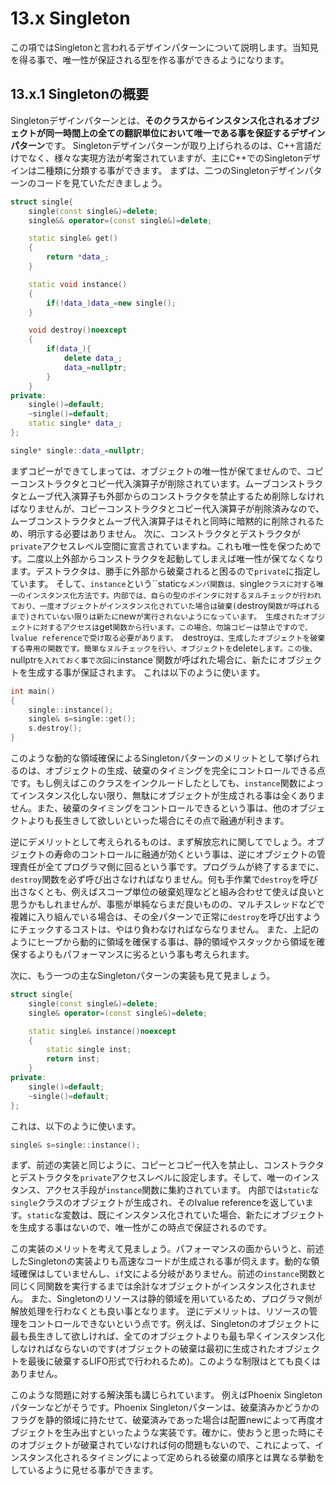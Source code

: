 # 13.x Singleton
この項ではSingletonと言われるデザインパターンについて説明します。当知見を得る事で、唯一性が保証される型を作る事ができるようになります。

## 13.x.1 Singletonの概要
Singletonデザインパターンとは、**そのクラスからインスタンス化されるオブジェクトが同一時間上の全ての翻訳単位において唯一である事を保証するデザインパターン**です。
Singletonデザインパターンが取り上げられるのは、C++言語だけでなく、様々な実現方法が考案されていますが、主にC++でのSingletonデザインは二種類に分類する事ができます。
まずは、二つのSingletonデザインパターンのコードを見ていただきましょう。
```cpp
struct single{
    single(const single&)=delete;
    single&& operator=(const single&)=delete;

    static single& get()
    {
        return *data_;
    }

    static void instance()
    {
        if(!data_)data_=new single();
    }

    void destroy()noexcept
    {
        if(data_){
            delete data_;
            data_=nullptr;
        }
    }
private:
    single()=default;
    ~single()=default;
    static single* data_;
};

single* single::data_=nullptr;
```
まずコピーができてしまっては、オブジェクトの唯一性が保てませんので、コピーコンストラクタとコピー代入演算子が削除されています。ムーブコンストラクタとムーブ代入演算子も外部からのコンストラクタを禁止するため削除しなければなりませんが、コピーコンストラクタとコピー代入演算子が削除済みなので、ムーブコンストラクタとムーブ代入演算子はそれと同時に暗黙的に削除されるため、明示する必要はありません。
次に、コンストラクタとデストラクタが`private`アクセスレベル空間に宣言されていますね。これも唯一性を保つためです。二度以上外部からコンストラクタを起動してしまえば唯一性が保てなくなります。デストラクタは、勝手に外部から破棄されると困るので`private`に指定しています。
そして、`instance`という``static`なメンバ関数は、`single`クラスに対する唯一のインスタンス化方法です。内部では、自らの型のポインタに対するヌルチェックが行われており、一度オブジェクトがインスタンス化されていた場合は破棄(`destroy`関数が呼ばれるまで)されていない限りは新たに`new`が実行されないようになっています。
生成されたオブジェクトに対するアクセスは`get`関数から行います。この場合、勿論コピーは禁止ですので、lvalue referenceで受け取る必要があります。
`destroy`は、生成したオブジェクトを破棄する専用の関数です。簡単なヌルチェックを行い、オブジェクトを`delete`します。この後、`nullptr`を入れておく事で次回に`instance`関数が呼ばれた場合に、新たにオブジェクトを生成する事が保証されます。
これは以下のように使います。
```cpp
int main()
{
    single::instance();
    single& s=single::get();
    s.destroy();
}
```
このような動的な領域確保によるSingletonパターンのメリットとして挙げられるのは、オブジェクトの生成、破棄のタイミングを完全にコントロールできる点です。もし例えばこのクラスをインクルードしたとしても、`instance`関数によってインスタンス化しない限り、無駄にオブジェクトが生成される事は全くありません。また、破棄のタイミングをコントロールできるという事は、他のオブジェクトよりも長生きして欲しいといった場合にその点で融通が利きます。

逆にデメリットとして考えられるものは、まず解放忘れに関してでしょう。オブジェクトの寿命のコントロールに融通が効くという事は、逆にオブジェクトの管理責任が全てプログラマ側に回るという事です。プログラムが終了するまでに、`destroy`関数を必ず呼び出さなければなりません。何も手作業で`destroy`を呼び出さなくとも、例えばスコープ単位の破棄処理などと組み合わせて使えば良いと思うかもしれませんが、事態が単純ならまだ良いものの、マルチスレッドなどで複雑に入り組んでいる場合は、その全パターンで正常に`destroy`を呼び出すようにチェックするコストは、やはり負わなければならなりません。
また、上記のようにヒープから動的に領域を確保する事は、静的領域やスタックから領域を確保するよりもパフォーマンスに劣るという事も考えられます。

次に、もう一つの主なSingletonパターンの実装も見て見ましょう。
```cpp
struct single{
    single(const single&)=delete;
    single& operator=(const single&)=delete;

    static single& instance()noexcept
    {
        static single inst;
        return inst;
    }
private:
    single()=default;
    ~single()=default;
};
```
これは、以下のように使います。
```cpp
single& s=single::instance();
```
まず、前述の実装と同じように、コピーとコピー代入を禁止し、コンストラクタとデストラクタを`private`アクセスレベルに設定します。そして、唯一のインスタンス、アクセス手段が`instance`関数に集約されています。
内部では`static`な`single`クラスのオブジェクトが生成され、そのlvalue referenceを返しています。`static`な変数は、既にインスタンス化されていた場合、新たにオブジェクトを生成する事はないので、唯一性がこの時点で保証されるのです。

この実装のメリットを考えて見ましょう。パフォーマンスの面からいうと、前述したSingletonの実装よりも高速なコードが生成される事が伺えます。動的な領域確保はしていませんし、`if`文による分岐がありません。前述の`instance`関数と同じく同関数を実行するまでは余計なオブジェクトがインスタンス化されません。
また、Singletonのリソースは静的領域を用いているため、プログラマ側が解放処理を行わなくとも良い事となります。
逆にデメリットは、リソースの管理をコントロールできないという点です。例えば、Singletonのオブジェクトに最も長生きして欲しければ、全てのオブジェクトよりも最も早くインスタンス化しなければならないのです(オブジェクトの破棄は最初に生成されたオブジェクトを最後に破棄するLIFO形式で行われるため)。このような制限はとても良くはありません。

このような問題に対する解決策も講じられています。
例えばPhoenix Singletonパターンなどがそうです。Phoenix Singletonパターンは、破棄済みかどうかのフラグを静的領域に持たせて、破棄済みであった場合は配置newによって再度オブジェクトを生み出すといったような実装です。確かに、使おうと思った時にそのオブジェクトが破棄されていなければ何の問題もないので、これによって、インスタンス化されるタイミングによって定められる破棄の順序とは異なる挙動をしているように見せる事ができます。
